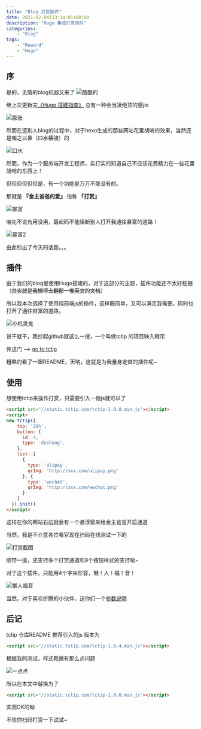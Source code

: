 ```yaml
---
title: "Blog 打赏插件"
date: 2021-02-04T13:14:01+08:00
description: "Hugo 集成打赏插件"
categories:
    - "Blog"
tags:
    - "Reward"
    - "Hugo"
---
```


## 序

是的，无情的blog机器又来了
![酷酷的](https://gitee.com/luanruisong/blog_img/raw/master//20210205001956.png)

继上次更新完[《Hugo 搭建指南》](http://luanruisong.com/post/blog/hugo/) 总有一种会当凌绝顶的感jio

![膨胀](https://gitee.com/luanruisong/blog_img/raw/master//20210205002610.png)

然而在逛别人blog的过程中，对于hexo生成的那些网站花里胡哨的效果，当然还是嗤之以鼻（~~口水横流~~）的

![口水](https://gitee.com/luanruisong/blog_img/raw/master//20210205002841.gif)

然而，作为一个服务端开发工程师，实打实的知道自己不应该花费精力在一些花里胡哨的东西上！

但但但但但但是，有一个功能是万万不能没有的。

那就是 **『金主爸爸的爱』** 俗称 **『打赏』**

![暴富](https://gitee.com/luanruisong/blog_img/raw/master//20210205003230.gif)

咱先不说有用没用，最起码不能阻断别人打开我通往暴富的道路！

![暴富2](https://gitee.com/luanruisong/blog_img/raw/master//20210205003309.gif)

由此引出了今天的话题。。。

## 插件

由于我们的blog是使用Hugo搭建的，对于这部分的主题，插件功能还不太好挖掘（~~其实就是我懒得去翻那一堆英文的文档~~）

所以我本次选择了使用纯前端js的插件，这样既简单，又可以满足我需要。同时也打开了通往财富的道路。

![小机灵鬼](https://gitee.com/luanruisong/blog_img/raw/master//20210205003815.gif)

说干就干，我抄起github就这么一搜，一个叫做tctip 的项目映入眼帘

传送门 --> [go to tctip](https://github.com/greedying/tctip)

粗略的看了一眼README，天呐，这就是为我量身定做的插件呢~

## 使用

想使用tctip来操作打赏，只需要引入一段js就可以了

```html
<script src="//static.tctip.com/tctip-1.0.0.min.js"></script>
<script>
new tctip({
    top: '20%',
    button: {
      id: 4,
      type: 'dashang',
    },
    list: [
      {
        type: 'alipay',
        qrImg: 'http://xxx.com/alipay.png'
      }, {
        type: 'wechat',
        qrImg: 'http://xxx.com/wechat.png'
      }
    ]
  }).init()
</script>
```

这样在你的网站右边就会有一个悬浮窗来给金主爸爸开启通道

当然，我是不介意各位看官现在扫码在线测试一下的

![打赏截图](https://gitee.com/luanruisong/blog_img/raw/master//20210205004240.png)

顺带一提，还支持多个打赏通道和9个按钮样式的支持呦~

对于这个插件，只能用4个字来形容，懒！人！福！音！

![懒人福音](https://gitee.com/luanruisong/blog_img/raw/master//20210205004508.gif)

当然，对于喜欢折腾的小伙伴，送你们一个[参数说明](https://github.com/greedying/tctip#%E5%8F%82%E6%95%B0%E8%AF%B4%E6%98%8E)

## 后记

tctip 仓库README 推荐引入的js 版本为

```html
<script src="//static.tctip.com/tctip-1.0.4.min.js"></script>
```

根据我的测试，样式靴微有那么点问题

![一点点](https://gitee.com/luanruisong/blog_img/raw/master//20210205004804.gif)

所以在本文中替换为了

```html
<script src="//static.tctip.com/tctip-1.0.0.min.js"></script>
```

实测OK的呦

不信你扫码打赏一下试试~
